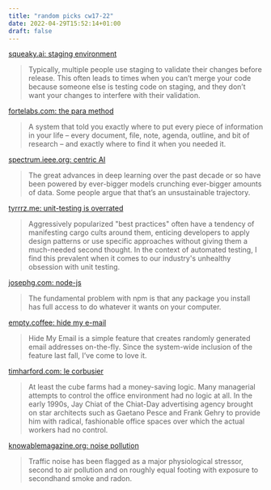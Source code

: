 ```yaml
---
title: "random picks cw17-22"
date: 2022-04-29T15:52:14+01:00
draft: false
---
```


[squeaky.ai: staging environment](https://squeaky.ai/blog/development/why-we-dont-use-a-staging-environment/)

> Typically, multiple people use staging to validate their changes before release. This often leads to times when you can’t merge your code because someone else is testing code on staging, and they don’t want your changes to interfere with their validation.

[fortelabs.com: the para method](https://fortelabs.com/blog/para/)
> A system that told you exactly where to put every piece of information in your life – every document, file, note, agenda, outline, and bit of research – and exactly where to find it when you needed it.

[spectrum.ieee.org: centric AI](https://spectrum.ieee.org/andrew-ng-data-centric-ai)
> The great advances in deep learning over the past decade or so have been powered by ever-bigger models crunching ever-bigger amounts of data. Some people argue that that’s an unsustainable trajectory.

[tyrrrz.me: unit-testing is overrated](https://tyrrrz.me/blog/unit-testing-is-overrated)
> Aggressively popularized "best practices" often have a tendency of manifesting cargo cults around them, enticing developers to apply design patterns or use specific approaches without giving them a much-needed second thought. In the context of automated testing, I find this prevalent when it comes to our industry's unhealthy obsession with unit testing.

[josephg.com: node-js](https://josephg.com/blog/node-sandbox/)
> The fundamental problem with npm is that any package you install has full access to do whatever it wants on your computer.

[empty.coffee: hide my e-mail](https://empty.coffee/an-ode-to-apples-hide-my-email/)
> Hide My Email is a simple feature that creates randomly generated email addresses on-the-fly. Since the system-wide inclusion of the feature last fall, I’ve come to love it.

[timharford.com: le corbusier](https://timharford.com/2022/04/what-le-corbusier-got-right-about-office-space/)
> At least the cube farms had a money-saving logic. Many managerial attempts to control the office environment had no logic at all. In the early 1990s, Jay Chiat of the Chiat-Day advertising agency brought on star architects such as Gaetano Pesce and Frank Gehry to provide him with radical, fashionable office spaces over which the actual workers had no control.

[knowablemagazine.org: noise pollution](https://knowablemagazine.org/content/article/health-disease/2021/how-noise-pollution-affects-heart-health)
> Traffic noise has been flagged as a major physiological stressor, second to air pollution and on roughly equal footing with exposure to secondhand smoke and radon.



